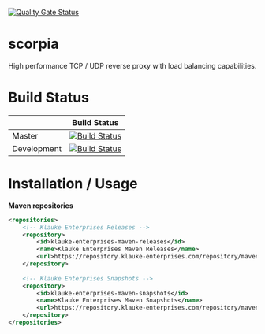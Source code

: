 [![Quality Gate Status](https://sonar.klauke-enterprises.com/api/project_badges/measure?project=scorpia&metric=alert_status)](https://sonar.klauke-enterprises.com/dashboard?id=scorpia)

# scorpia
High performance TCP / UDP reverse proxy with load balancing capabilities. 

# Build Status

|             | Build Status                                                                                                            |
|-------------|-------------------------------------------------------------------------------------------------------------------------|
| Master      | [![Build Status](https://travis-ci.org/d3adspace/scorpia.svg?branch=master)](https://travis-ci.org/d3adspace/scorpia) |
| Development | [![Build Status](https://travis-ci.org/d3adspace/scorpia.svg?branch=dev)](https://travis-ci.org/d3adspace/scorpia)    |

# Installation / Usage

**Maven repositories**
```xml
<repositories>
    <!-- Klauke Enterprises Releases -->
    <repository>
        <id>klauke-enterprises-maven-releases</id>
        <name>Klauke Enterprises Maven Releases</name>
        <url>https://repository.klauke-enterprises.com/repository/maven-releases/</url>
    </repository>
	
    <!-- Klauke Enterprises Snapshots -->
    <repository>
        <id>klauke-enterprises-maven-snapshots</id>
        <name>Klauke Enterprises Maven Snapshots</name>
        <url>https://repository.klauke-enterprises.com/repository/maven-snapshots/</url>
    </repository>
</repositories>
```

